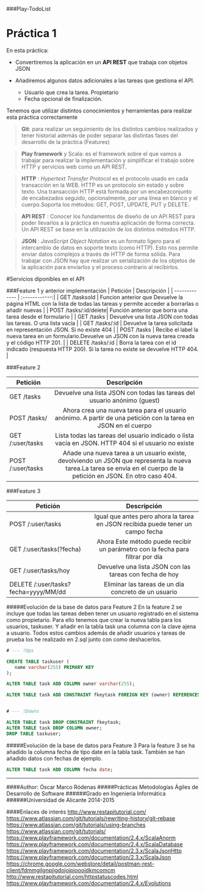 ###Play-TodoList

Práctica 1
==========

En esta práctica:  

- Convertiremos la aplicación en un **API REST** que trabaja con objetos JSON

- Añadiremos algunos datos adicionales a las tareas que gestiona el API.
    - Usuario que crea la tarea. Propietario
    - Fecha opcional de finalización.

Tenemos que utilizar distintos conocimientos y herramientas para realizar esta práctica correctamente

> **Git**: para realizar un seguimiento de los distintos cambios realizados y tener historial además de poder separar las distintas fases del desarrollo de la práctica (Features)  

> **Play framework** y Scala: es el framework sobre el que vamos a trabajar para realizar la implementación y simplificar el trabajo sobre HTTP y servicios web como un API REST.  

>**HTTP** : *Hypertext Transfer Protocol* es el protocolo usado en cada transacción en la WEB. HTTP es un protocolo sin estado y sobre texto. Una transacción HTTP está formada por un encabezconjunto de encabezados seguido, opcionalmente, por una línea en blanco y el cuerpo.Soporta los métodos: GET, POST, UPDATE, PUT y DELETE.

>  **API REST** : Conocer los fundamentos de diseño de un API REST para poder llevarlos a la práctica en nuestra aplicación de forma correcta. Un API REST se base en la utilización de los distintos métodos HTTP.

> **JSON** : *JavaScript Object Notation* es un formato ligero para el intercambio de datos en soporte texto (como HTTP). Esto nos permite enviar datos complejos a través de HTTP de forma sólida. Para trabajar con JSON hay que realizar un serialización de los objetos de la aplicación para enviarlos y el proceso contrario al recibirlos.

#Servicios diponibles en el API

###Feature 1 y anterior implementación
| Petición        | Descripción   |
| -------------   | :------------:|
| GET  /tasksold        | Funcion anterior que Devuelve la página HTML con la lista de todas las tareas y permite acceder a borrarlas o añadir nuevas |
| POST /tasks/:id/delete|      Función anterior que borra una tarea desde el formulario  |
| GET  /tasks           |       Devuelve una lista JSON con todas las tareas. O una lista vacía |
| GET  /tasks/:id       |       Devuelve la tarea solicitada en representación JSON. Si no existe 404  |
| POST /tasks           |      Recibe el label la nueva tarea en un formulario.Devuelve un JSON con la nueva tarea creada y el código HTTP 201.  |
| DELETE   /tasks/:id    |      Borra la tarea con el id indicado (respuesta HTTP 200). Si la tarea no existe se devuelve HTTP 404. |


###Feature 2  
  
| Petición        | Descripción   |
| ------------- | :-------------: |
| GET  /tasks           |       Devuelve una lista JSON con todas las tareas del usuario anónimo (guest)|
| POST   /tasks/    |   Ahora crea una nueva tarea para el usuario anónimo. A partir de una petición con la tarea en JSON en el cuerpo  |
| GET      /:user/tasks  |      Lista todas las tareas del usuario indicado o lista vacía en JSON. HTTP 404 si el usuario no existe |
| POST     /:user/tasks  |      Añade una nueva tarea a un usuario existe, devolviendo un JSON que representa la nueva tarea.La tarea se envia en el cuerpo de la petición en JSON. En otro caso 404.  |


###Feature 3  
  
| Petición        | Descripción   |
| ------------- | :-------------: |
| POST   /:user/tasks      |      Igual que antes pero ahora la tarea en JSON recibida puede tener un campo fecha |
| GET     /:user/tasks(?fecha)     |      Ahora Este método puede recibir un parámetro con la fecha para filtrar por día |
| GET     /:user/tasks/hoy |      Devuelve una lista JSON con las tareas con fecha de hoy                         |
| DELETE  /:user/tasks?fecha=yyyy/MM/dd     |      Eliminar las tareas de un dia concreto de un usuario    |



#####Evolución de la base de datos para Feature 2
 En la feature 2 se incluye que todas las tareas deben tener un usuario registrado en el sistema como propietario. Para ello tenemos que crear la nueva tabla para los usuarios, taskuser. Y añadir en la tabla task una columna con la clave ajena a usuario. Todos estos cambios además de añadir usuarios y tareas de prueba los he realizado en 2.sql junto con como deshacerlos.
 
 
 ```sql
 # --- !Ups
 
CREATE TABLE taskuser (
    name varchar(255) PRIMARY KEY
);

ALTER TABLE task ADD COLUMN owner varchar(255);

ALTER TABLE task ADD CONSTRAINT fkeytask FOREIGN KEY (owner) REFERENCES taskuser (name);


# --- !Downs

ALTER TABLE task DROP CONSTRAINT fkeytask;
ALTER TABLE task DROP COLUMN owner;
DROP TABLE taskuser;

```
 
 #####Evolución de la base de datos para Feature 3
  Para la feature 3 se ha añadido la columna fecha de tipo date en la tabla task. También se han añadido datos con fechas de ejemplo.

```sql
ALTER TABLE task ADD COLUMN fecha date;
```
-----

####Author: Óscar Marco Ródenas
#####Prácticas Metodologías Ágiles de Desarrollo de Software
######Grado en Ingeniería Informática
######Universidad de Alicante 2014-2015

####Enlaces de interés
http://www.restapitutorial.com/
https://www.atlassian.com/git/tutorials/rewriting-history/git-rebase
https://www.atlassian.com/git/tutorials/using-branches
https://www.atlassian.com/git/tutorials/
https://www.playframework.com/documentation/2.4.x/ScalaAnorm
https://www.playframework.com/documentation/2.4.x/ScalaDatabase
https://www.playframework.com/documentation/2.3.x/ScalaJsonHttp
https://www.playframework.com/documentation/2.3.x/ScalaJson
https://chrome.google.com/webstore/detail/postman-rest-client/fdmmgilgnpjigdojojpjoooidkmcomcm
http://www.restapitutorial.com/httpstatuscodes.html
https://www.playframework.com/documentation/2.4.x/Evolutions